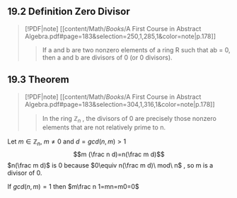 ## 19.2 Definition Zero Divisor
> [!PDF|note] [[content/Math/_Books_/A First Course in Abstract Algebra.pdf#page=183&selection=250,1,285,1&color=note|p.178]]
> > If a and b are two nonzero elements of a ring R such that ab = 0, then a and b are divisors of 0 (or 0 divisors). 
> 

## 19.3 Theorem
> [!PDF|note] [[content/Math/_Books_/A First Course in Abstract Algebra.pdf#page=183&selection=304,1,316,1&color=note|p.178]]
> > In the ring $\mathbb Z_n$ , the divisors of 0 are precisely those nonzero elements that are not relatively prime to n.

Let $m\in \mathbb Z_n$, $m\neq 0$ and $d= gcd(n,m)>1$ $$m (\frac n d)=n(\frac m d)$$ $n(\frac m d)$ is 0 because $0\equiv n(\frac m d)\ mod\ n$ , so m is a divisor of 0.

If $gcd(n,m)=1$ then $m\frac n 1=mn=m0=0$ 

